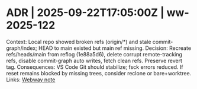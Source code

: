 # ADR | 2025-09-22T17:05:00Z | ww-2025-122

Context: Local repo showed broken refs (origin/*) and stale commit-graph/index; HEAD to main existed but main ref missing.
Decision: Recreate refs/heads/main from reflog (1e88a5d6), delete corrupt remote-tracking refs, disable commit-graph auto writes, fetch clean refs. Preserve revert tag.
Consequences: VS Code Git should stabilize; fsck errors reduced. If reset remains blocked by missing trees, consider reclone or bare+worktree.
Links: [Webway note](../../../../scaffolds/webway_ww-2025-122-git-ref-repair.md)
